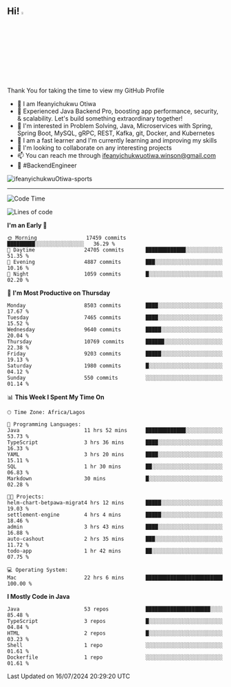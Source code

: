 <!-- BLOG-POST-LIST:START --><!-- BLOG-POST-LIST:END -->

## Hi! <img src="https://media.giphy.com/media/hvRJCLFzcasrR4ia7z/giphy.gif" width="4%"> 

Thank You for taking the time to view my GitHub Profile

- 👋 I am Ifeanyichukwu Otiwa
- 🚀 Experienced Java Backend Pro, boosting app performance, security, & scalability. Let's build something extraordinary together!
- 👀 I'm interested in Problem Solving, Java, Microservices with Spring, Spring Boot, MySQL, gRPC, REST, Kafka, git, Docker, and Kubernetes
- 🌱 I am a fast learner and I'm currently learning and improving my skills
- 💞️ I'm looking to collaborate on any interesting projects
- 📫 You can reach me through ifeanyichukwuotiwa.winson@gmail.com
- 🚀 #BackendEngineer

<p align="left" marginTop="10px"> <img src="https://komarev.com/ghpvc/?username=ifeanyichukwuOtiwa-sports&label=Profile%20views&color=0e75b6&style=for-the-badge" alt="ifeanyichukwuOtiwa-sports" /> </p>

***

<!--START_SECTION:waka-->
![Code Time](http://img.shields.io/badge/Code%20Time-2%2C639%20hrs%209%20mins-blue)

![Lines of code](https://img.shields.io/badge/From%20Hello%20World%20I%27ve%20Written-12.0%20million%20lines%20of%20code-blue)

**I'm an Early 🐤** 

```text
🌞 Morning                17459 commits       █████████░░░░░░░░░░░░░░░░   36.29 % 
🌆 Daytime                24705 commits       █████████████░░░░░░░░░░░░   51.35 % 
🌃 Evening                4887 commits        ███░░░░░░░░░░░░░░░░░░░░░░   10.16 % 
🌙 Night                  1059 commits        █░░░░░░░░░░░░░░░░░░░░░░░░   02.20 % 
```
📅 **I'm Most Productive on Thursday** 

```text
Monday                   8503 commits        ████░░░░░░░░░░░░░░░░░░░░░   17.67 % 
Tuesday                  7465 commits        ████░░░░░░░░░░░░░░░░░░░░░   15.52 % 
Wednesday                9640 commits        █████░░░░░░░░░░░░░░░░░░░░   20.04 % 
Thursday                 10769 commits       ██████░░░░░░░░░░░░░░░░░░░   22.38 % 
Friday                   9203 commits        █████░░░░░░░░░░░░░░░░░░░░   19.13 % 
Saturday                 1980 commits        █░░░░░░░░░░░░░░░░░░░░░░░░   04.12 % 
Sunday                   550 commits         ░░░░░░░░░░░░░░░░░░░░░░░░░   01.14 % 
```


📊 **This Week I Spent My Time On** 

```text
🕑︎ Time Zone: Africa/Lagos

💬 Programming Languages: 
Java                     11 hrs 52 mins      █████████████░░░░░░░░░░░░   53.73 % 
TypeScript               3 hrs 36 mins       ████░░░░░░░░░░░░░░░░░░░░░   16.33 % 
YAML                     3 hrs 20 mins       ████░░░░░░░░░░░░░░░░░░░░░   15.11 % 
SQL                      1 hr 30 mins        ██░░░░░░░░░░░░░░░░░░░░░░░   06.83 % 
Markdown                 30 mins             █░░░░░░░░░░░░░░░░░░░░░░░░   02.28 % 

🐱‍💻 Projects: 
helm-chart-betpawa-migrat4 hrs 12 mins       █████░░░░░░░░░░░░░░░░░░░░   19.03 % 
settlement-engine        4 hrs 4 mins        █████░░░░░░░░░░░░░░░░░░░░   18.46 % 
admin                    3 hrs 43 mins       ████░░░░░░░░░░░░░░░░░░░░░   16.88 % 
auto-cashout             2 hrs 35 mins       ███░░░░░░░░░░░░░░░░░░░░░░   11.72 % 
todo-app                 1 hr 42 mins        ██░░░░░░░░░░░░░░░░░░░░░░░   07.75 % 

💻 Operating System: 
Mac                      22 hrs 6 mins       █████████████████████████   100.00 % 
```

**I Mostly Code in Java** 

```text
Java                     53 repos            █████████████████████░░░░   85.48 % 
TypeScript               3 repos             █░░░░░░░░░░░░░░░░░░░░░░░░   04.84 % 
HTML                     2 repos             █░░░░░░░░░░░░░░░░░░░░░░░░   03.23 % 
Shell                    1 repo              ░░░░░░░░░░░░░░░░░░░░░░░░░   01.61 % 
Dockerfile               1 repo              ░░░░░░░░░░░░░░░░░░░░░░░░░   01.61 % 
```




 Last Updated on 16/07/2024 20:29:20 UTC
<!--END_SECTION:waka-->

<!--
<p align="center">
![trophy](https://github-profile-trophy.vercel.app/?username=ifeanyichukwuOtiwa-sports&theme=onedark) (https://github.com/ryo-ma/github-profile-trophy)
</p>
-->

<!---
ifeanyi-otiwa/ifeanyi-otiwa is a ✨ special ✨ repository because its `README.md` (this file) appears on your GitHub profile.
You can click the Preview link to take a look at your changes.
--->
